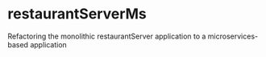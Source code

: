 # restaurantServerMs
Refactoring the monolithic restaurantServer application to a microservices-based application
